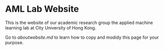 # AML Lab Website

This is the website of our academic research group the applied machine learning lab at City University of Hong Kong.

Go to *aboutwebsite.md*  to learn how to copy and modidy this page for your purpose.
